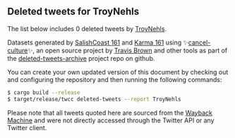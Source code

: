 ## Deleted tweets for TroyNehls

The list below includes 0 deleted tweets by
[TroyNehls](https://twitter.com/TroyNehls).



Datasets generated by [SalishCoast 161](https://twitter.com/SalishCoastA) and [Karma 161](https://twitter.com/KarmaOneSixOne)
using ✨[cancel-culture](https://github.com/travisbrown/cancel-culture)✨, an open source project by [Travis Brown](https://twitter.com/travisbrown) 
and other tools as part of the [deleted-tweets-archive](https://github.com/salcoast/deleted-tweets-archive/) project repo on github.

You can create your own updated version of this document by checking out and configuring the
repository and then running the following commands:

```bash
$ cargo build --release
$ target/release/twcc deleted-tweets --report TroyNehls
```

Please note that all tweets quoted here are sourced from the
[Wayback Machine](https://web.archive.org) and were not directly accessed through the Twitter API or
any Twitter client.

